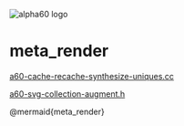 ![alpha60 logo](/images/a60-logo-outline.svg)

# meta_render

[a60-cache-recache-synthesize-uniques.cc](https://bdekoz.github.io/alpha60-docs/html.doxygen/a60-cache-recache-synthesize-uniques_8cc.html)

[a60-svg-collection-augment.h](https://bdekoz.github.io/alpha60-docs/html.doxygen/a60-svg-collection-augment_8h.html)

@mermaid{meta_render}
